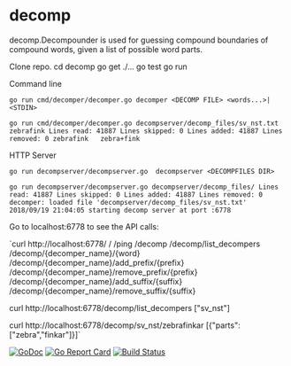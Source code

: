 # decomp
decomp.Decompounder is used for guessing compound boundaries of compound words, given a list of possible word parts.

Clone repo.
cd decomp
go get ./...
go test
go run 

Command line

 `go run cmd/decomper/decomper.go
 decomper <DECOMP FILE> <words...>|<STDIN>`

`go run cmd/decomper/decomper.go decompserver/decomp_files/sv_nst.txt zebrafink
Lines read: 41887
Lines skipped: 0
Lines added: 41887
Lines removed: 0
zebrafink	zebra+fink`

HTTP Server

`go run decompserver/decompserver.go 
decompserver <DECOMPFILES DIR>`

`go run decompserver/decompserver.go decompserver/decomp_files/
Lines read: 41887
Lines skipped: 0
Lines added: 41887
Lines removed: 0
decomper: loaded file 'decompserver/decomp_files/sv_nst.txt'
2018/09/19 21:04:05 starting decomp server at port :6778`



Go to localhost:6778 to see the API calls:

`curl http://localhost:6778/
/
/ping
/decomp
/decomp/list_decompers
/decomp/{decomper_name}/{word}
/decomp/{decomper_name}/add_prefix/{prefix}
/decomp/{decomper_name}/remove_prefix/{prefix}
/decomp/{decomper_name}/add_suffix/{suffix}
/decomp/{decomper_name}/remove_suffix/{suffix}

curl http://localhost:6778/decomp/list_decompers
["sv_nst"]

curl http://localhost:6778/decomp/sv_nst/zebrafinkar
[{"parts":["zebra","finkar"]}]`



[![GoDoc](https://godoc.org/github.com/stts-se/decomp?status.svg)](https://godoc.org/github.com/stts-se/decomp) [![Go Report Card](https://goreportcard.com/badge/github.com/stts-se/decomp)](https://goreportcard.com/report/github.com/stts-se/decomp) [![Build Status](https://travis-ci.org/stts-se/decomp.svg?branch=master)](https://travis-ci.org/stts-se/decomp)
